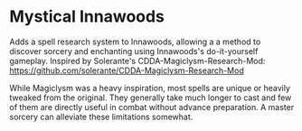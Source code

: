# Mystical Innawoods

Adds a spell research system to Innawoods, allowing a a method to discover sorcery and enchanting using Innawoods's do-it-yourself gameplay. Inspired by Solerante's CDDA-Magiclysm-Research-Mod: https://github.com/solerante/CDDA-Magiclysm-Research-Mod

While Magiclysm was a heavy inspiration, most spells are unique or heavily tweaked from the original.  They generally take much longer to cast and few of them are directly useful in combat without advance preparation.  A master sorcery can alleviate these limitations somewhat. 
